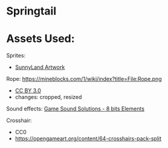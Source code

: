 # Springtail

# Assets Used:
Sprites: 
- [SunnyLand Artwork](https://assetstore.unity.com/packages/2d/characters/sunny-land-103349)

Rope: https://mineblocks.com/1/wiki/index?title=File:Rope.png
- [CC BY 3.0](https://creativecommons.org/licenses/by/3.0/)
- changes: cropped, resized

Sound effects: [Game Sound Solutions - 8 bits Elements](https://assetstore.unity.com/packages/audio/sound-fx/8-bits-elements-16848)

Crosshair:
- CC0
- https://opengameart.org/content/64-crosshairs-pack-split
